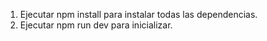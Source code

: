 1. Ejecutar npm install para instalar todas las dependencias.
2. Ejecutar npm run dev para inicializar.
